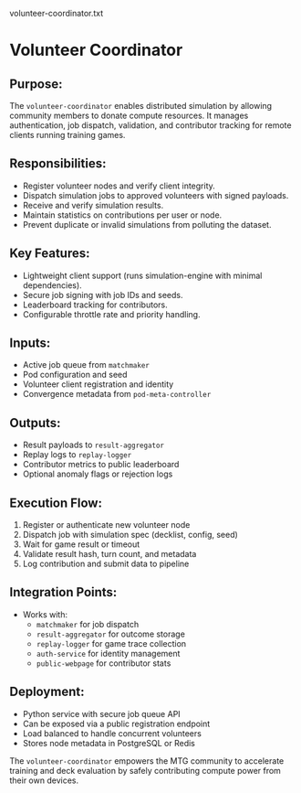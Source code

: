 volunteer-coordinator.txt

Volunteer Coordinator
=====================

Purpose:
--------
The `volunteer-coordinator` enables distributed simulation by allowing community members to donate compute resources. It manages authentication, job dispatch, validation, and contributor tracking for remote clients running training games.

Responsibilities:
-----------------
- Register volunteer nodes and verify client integrity.
- Dispatch simulation jobs to approved volunteers with signed payloads.
- Receive and verify simulation results.
- Maintain statistics on contributions per user or node.
- Prevent duplicate or invalid simulations from polluting the dataset.

Key Features:
-------------
- Lightweight client support (runs simulation-engine with minimal dependencies).
- Secure job signing with job IDs and seeds.
- Leaderboard tracking for contributors.
- Configurable throttle rate and priority handling.

Inputs:
-------
- Active job queue from `matchmaker`
- Pod configuration and seed
- Volunteer client registration and identity
- Convergence metadata from `pod-meta-controller`

Outputs:
--------
- Result payloads to `result-aggregator`
- Replay logs to `replay-logger`
- Contributor metrics to public leaderboard
- Optional anomaly flags or rejection logs

Execution Flow:
---------------
1. Register or authenticate new volunteer node
2. Dispatch job with simulation spec (decklist, config, seed)
3. Wait for game result or timeout
4. Validate result hash, turn count, and metadata
5. Log contribution and submit data to pipeline

Integration Points:
-------------------
- Works with:
   - `matchmaker` for job dispatch
   - `result-aggregator` for outcome storage
   - `replay-logger` for game trace collection
   - `auth-service` for identity management
   - `public-webpage` for contributor stats

Deployment:
-----------
- Python service with secure job queue API
- Can be exposed via a public registration endpoint
- Load balanced to handle concurrent volunteers
- Stores node metadata in PostgreSQL or Redis

The `volunteer-coordinator` empowers the MTG community to accelerate training and deck evaluation by safely contributing compute power from their own devices.
